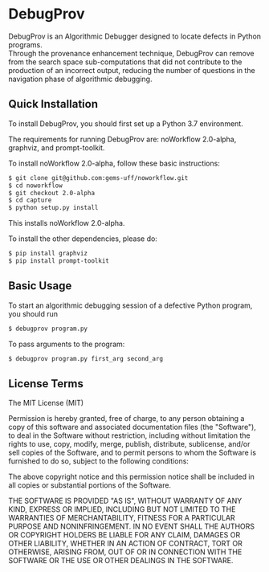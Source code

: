 DebugProv
==========

DebugProv is an Algorithmic Debugger designed to locate defects in Python programs.  
Through the provenance enhancement technique, DebugProv can remove from the search space sub-computations that did not contribute to the production of an incorrect output, reducing the number of questions in the navigation phase of algorithmic debugging.

Quick Installation
------------------

To install DebugProv, you should first set up a Python 3.7 environment.

The requirements for running DebugProv are: noWorkflow 2.0-alpha, graphviz, and prompt-toolkit.
 
To install noWorkflow 2.0-alpha, follow these basic instructions:
```bash
$ git clone git@github.com:gems-uff/noworkflow.git
$ cd noworkflow
$ git checkout 2.0-alpha
$ cd capture
$ python setup.py install
```
This installs noWorkflow 2.0-alpha.

To install the other dependencies, please do:
```bash
$ pip install graphviz
$ pip install prompt-toolkit
```

Basic Usage
-----------

To start an algorithmic debugging session of a defective Python program, you should run
```bash
$ debugprov program.py
```

To pass arguments to the program:
```bash
$ debugprov program.py first_arg second_arg 
```


License Terms
-------------

The MIT License (MIT)

Permission is hereby granted, free of charge, to any person obtaining a copy of
this software and associated documentation files (the "Software"), to deal in
the Software without restriction, including without limitation the rights to
use, copy, modify, merge, publish, distribute, sublicense, and/or sell copies of
the Software, and to permit persons to whom the Software is furnished to do so,
subject to the following conditions:

The above copyright notice and this permission notice shall be included in all
copies or substantial portions of the Software.

THE SOFTWARE IS PROVIDED "AS IS", WITHOUT WARRANTY OF ANY KIND, EXPRESS OR
IMPLIED, INCLUDING BUT NOT LIMITED TO THE WARRANTIES OF MERCHANTABILITY, FITNESS
FOR A PARTICULAR PURPOSE AND NONINFRINGEMENT. IN NO EVENT SHALL THE AUTHORS OR
COPYRIGHT HOLDERS BE LIABLE FOR ANY CLAIM, DAMAGES OR OTHER LIABILITY, WHETHER
IN AN ACTION OF CONTRACT, TORT OR OTHERWISE, ARISING FROM, OUT OF OR IN
CONNECTION WITH THE SOFTWARE OR THE USE OR OTHER DEALINGS IN THE SOFTWARE.
